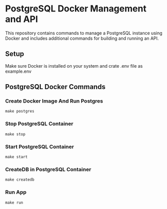 # PostgreSQL Docker Management and API

This repository contains commands to manage a PostgreSQL instance using Docker and includes additional commands for building and running an API.

## Setup

Make sure Docker is installed on your system and crate .env file as example.env

## PostgreSQL Docker Commands

### Create Docker Image And Run Postgres
```
make postgres
```

### Stop PostgreSQL Container
```
make stop
```

### Start PostgreSQL Container
```
make start
```

### CreateDB in PostgreSQL Container
```
make createdb
```

### Run App
```
make run
```
